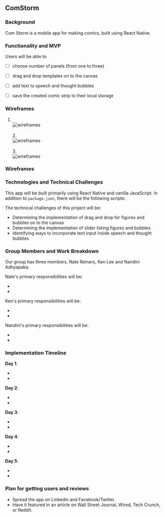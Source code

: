 ## ComStorm

### Background

Com Storm is a mobile app for making comics, built using React Native.

### Functionality and MVP

Users will be able to

- [ ] choose number of panels (from one to three)
- [ ] drag and drop templates on to the canvas
- [ ] add text to speech and thought bubbles
- [ ] save the created comic strip to their local storage


### Wireframes

1. <br />![wireframes](docs/wireframes/splash_page.png) <br />
<br /> 2. <br /> ![wireframes](docs/wireframes/form1.png) <br />
<br />3. <br /> ![wireframes](docs/wireframes/form2.png)
### Wireframes

### Technologies and Technical Challenges

This app will be built primarily using React Native and vanilla JavaScript. In addition to `package.json`, there will be the following scripts:

The technical challenges of this project will be:

- Determining the implementation of drag and drop for figures and bubbles on to the canvas
- Determining the implementation of slider listing figures and bubbles
- Identifying ways to incorporate text input inside speech and thought bubbles

### Group Members and Work Breakdown

Our group has three members, Nate Reiners, Ken Lee and Nandini Adhyapaka.

Nate's primary responsibilities will be:

-
-

Ken's primary responsibilities will be:

-
-

Nandini's primary responsibilities will be:

-
-

### Implementation Timeline

**Day 1**:

-
-

**Day 2**:

-
-

**Day 3**:

-
-

**Day 4**:

-
-

**Day 5**:

-
-

### Plan for getting users and reviews

- Spread the app on LinkedIn and Facebook/Twitter.
- Have it featured in an article on Wall Street Journal, Wired, Tech Crunch, or Reddit.
